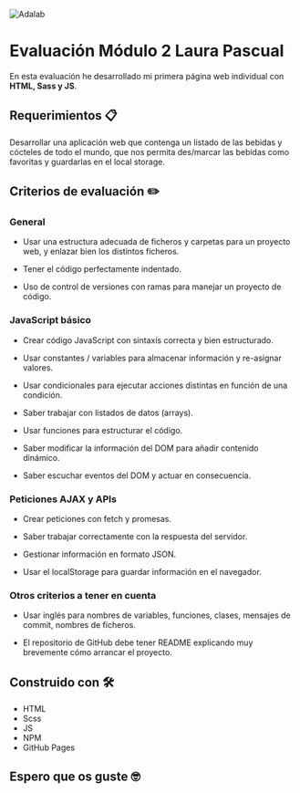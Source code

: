 ![Adalab](https://beta.adalab.es/resources/images/adalab-logo-155x61-bg-white.png)

# Evaluación Módulo 2 Laura Pascual

En esta evaluación he desarrollado mi primera página web individual con **HTML, Sass y JS**.

## Requerimientos 📋

Desarrollar una aplicación web que contenga un listado de las bebidas y cócteles de todo el mundo, que nos permita des/marcar las bebidas como favoritas y guardarlas en el local storage.

## Criterios de evaluación ✏️

### General

- Usar una estructura adecuada de ficheros y carpetas para un proyecto web, y enlazar bien los distintos ficheros.

- Tener el código perfectamente indentado.

- Uso de control de versiones con ramas para manejar un proyecto de código.

### JavaScript básico

- Crear código JavaScript con sintaxis correcta y bien estructurado.

- Usar constantes / variables para almacenar información y re-asignar valores.

- Usar condicionales para ejecutar acciones distintas en función de una condición.

- Saber trabajar con listados de datos (arrays).

- Usar funciones para estructurar el código.

- Saber modificar la información del DOM para añadir contenido dinámico.

- Saber escuchar eventos del DOM y actuar en consecuencia.

### Peticiones AJAX y APIs

- Crear peticiones con fetch y promesas.

- Saber trabajar correctamente con la respuesta del servidor.

- Gestionar información en formato JSON.

- Usar el localStorage para guardar información en el navegador.

### Otros criterios a tener en cuenta

- Usar inglés para nombres de variables, funciones, clases, mensajes de commit, nombres de ficheros.

- El repositorio de GitHub debe tener README explicando muy brevemente cómo arrancar el proyecto.


## Construido con 🛠️

- HTML
- Scss
- JS
- NPM
- GitHub Pages

## Espero que os guste 🤓

